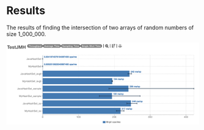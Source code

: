 # Results

The results of finding the intersection of two arrays of random numbers of size 1_000_000.

![](../../../../../resources/honest.niceman.university.lab1/results.png)
